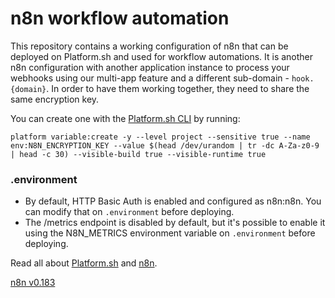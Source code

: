 # n8n workflow automation

This repository contains a working configuration of n8n that can be deployed on Platform.sh and used for workflow automations. It is another n8n configuration with another application instance to process your webhooks using our multi-app feature and a different sub-domain - `hook.{domain}`. In order to have them working together, they need to share the same encryption key.

You can create one with the [Platform.sh CLI](https://docs.platform.sh/gettingstarted/introduction/own-code/cli-install.html) by running:

`platform variable:create -y --level project --sensitive true --name env:N8N_ENCRYPTION_KEY --value $(head /dev/urandom | tr -dc A-Za-z0-9 | head -c 30) --visible-build true --visible-runtime true`

### .environment
- By default, HTTP Basic Auth is enabled and configured as n8n:n8n. You can modify that on `.environment` before deploying.
- The /metrics endpoint is disabled by default, but it's possible to enable it using the N8N_METRICS environment variable on `.environment` before deploying.

Read all about [Platform.sh](https://docs.platform.sh/) and [n8n](https://docs.n8n.io/).

[n8n v0.183](https://github.com/n8n-io/n8n)
